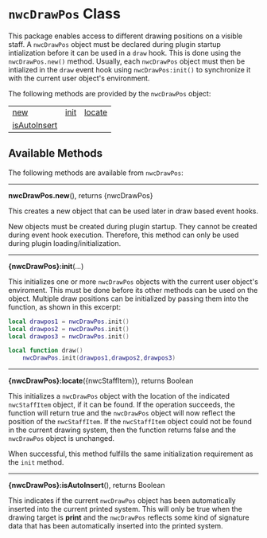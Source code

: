 # `nwcDrawPos` Class
This package enables access to different drawing positions on a visible staff. A `nwcDrawPos` object must be declared during plugin startup intialization before it can be used in a `draw` hook. 
This is done using the `nwcDrawPos.new()` method. Usually, each `nwcDrawPos` object must then be intialized in the `draw` event hook using `nwcDrawPos:init()` to synchronize it with the current 
user  object's environment.

The following methods are provided by the `nwcDrawPos` object:

<table>
<tr>
<td><a href="#new">new</a></td>
<td><a href="#init">init</a></td>
<td><a href="#locate">locate</a></td>
</tr><tr>
<td><a href="#isAutoInsert">isAutoInsert</a></td>
</tr>
</table>


## Available Methods

The following methods are available from `nwcDrawPos`:

------------------
<a name="new"></a>
**nwcDrawPos.new**(), returns {nwcDrawPos}

This creates a new object that can be used later in draw based event hooks.

New objects must be created during plugin startup. They cannot be created during event hook execution. Therefore, this method can only be used during plugin loading/initialization.


------------------
<a name="init"></a>
**{nwcDrawPos}:init**(...)

This initializes one or more `nwcDrawPos` objects with the current user object's enviroment. This must be done before its other methods can be used on the object. Multiple draw positions 
can be initialized by passing them into the function, as shown in this excerpt:

```Lua
local drawpos1 = nwcDrawPos.init()
local drawpos2 = nwcDrawPos.init()
local drawpos3 = nwcDrawPos.init()

local function draw()
	nwcDrawPos.init(drawpos1,drawpos2,drawpos3)
```

------------------
<a name="locate"></a>
**{nwcDrawPos}:locate**({nwcStaffItem}), returns Boolean

This initializes a `nwcDrawPos` object with the location of the indicated `nwcStaffItem` object, if it can be found. If the operation succeeds, the function will return true and
the `nwcDrawPos` object will now reflect the position of the `nwcStaffItem`. If the `nwcStaffItem` object could not be found in the current drawing system, then the function returns false
and the `nwcDrawPos` object is unchanged.

When successful, this method fulfills the same initialization requirement as the `init` method.


------------------
<a name="isAutoInsert"></a>
**{nwcDrawPos}:isAutoInsert**(), returns Boolean

This indicates if the current `nwcDrawPos` object has been automatically inserted into the current printed system. This will only be true when the drawing target is **print** and the
`nwcDrawPos` reflects some kind of signature data that has been automatically inserted into the printed system.

